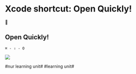 # Xcode shortcut: Open Quickly!
🚀

## Open Quickly!

`⌘ - ⇧ - O`

![][image-1]


[image-1]:	assets/image-asset-1.png

#nur learning unit# #learning unit#
